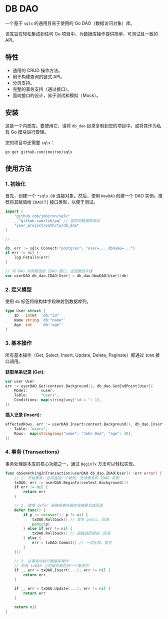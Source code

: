 # DB DAO

一个基于 `sqlx` 的通用且易于使用的 Go DAO（数据访问对象）库。

该库旨在轻松集成到任何 Go 项目中，为数据库操作提供简单、可测试且一致的 API。

## 特性

- 通用的 CRUD 操作方法。
- 用于构建查询的链式 API。
- 分页支持。
- 完整的事务支持（通过接口）。
- 面向接口的设计，易于测试和模拟（Mock）。

## 安装

这是一个内部库。要使用它，请将 `db_dao` 目录复制到您的项目中，或将其作为私有 Go 模块进行管理。

您的项目中还需要 `sqlx`：
```shell
go get github.com/jmoiron/sqlx
```

## 使用方法

### 1. 初始化

首先，创建一个 `*sqlx.DB` 连接对象。然后，使用 `NewDAO` 创建一个 DAO 实例。推荐将其赋值给 `IDAO[T]` 接口类型，以便于测试。

```go
import (
    "github.com/jmoiron/sqlx"
    _ "github.com/lib/pq" // 或您的数据库驱动
    "your_project/path/to/db_dao"
)

// ...

db, err := sqlx.Connect("postgres", "user=... dbname=...")
if err != nil {
    log.Fatalln(err)
}

// 将 DAO 实例赋值给 IDAO 接口，这是最佳实践
var userDAO db_dao.IDAO[User] = db_dao.NewDAO[User](db)
```

### 2. 定义模型

使用 `db` 标签将结构体字段映射到数据库列。

```go
type User struct {
    ID   int64  `db:"id"`
    Name string `db:"name"`
    Age  int    `db:"age"`
}
```

### 3. 基本操作

所有基本操作（Get, Select, Insert, Update, Delete, Paginate）都通过 `IDAO` 接口调用。

**获取单条记录 (Get):**
```go
var user User
err := userDAO.Get(context.Background(), db_dao.GetEndPoint[User]{
    Model:      &user,
    Table:      "users",
    Conditions: map[string]any{"id = ": 1},
})
```

**插入记录 (Insert):**
```go
affectedRows, err := userDAO.Insert(context.Background(), db_dao.InsertEndpoint[User]{
    Table: "users",
    Rows:  map[string]any{"name": "John Doe", "age": 30},
})
```

### 4. 事务 (Transactions)

事务处理是本库的核心功能之一，通过 `BeginTx` 方法可以轻松实现。

```go
func doSomethingInTransaction(userDAO db_dao.IDAO[User]) (err error) {
    // 1. 开始事务，这将返回一个新的、支持事务的 IDAO 实例
    txDAO, err := userDAO.BeginTx(context.Background())
    if err != nil {
        return err
    }

    // 2. 使用 defer 来确保事务最终会被提交或回滚
    defer func() {
        if p := recover(); p != nil {
            txDAO.Rollback() // 发生 panic，回滚
            panic(p)
        } else if err != nil {
            txDAO.Rollback() // 函数返回错误，回滚
        } else {
            err = txDAO.Commit() // 一切正常，提交
        }
    }()

    // 3. 在事务中执行数据库操作
    // 所有 txDAO 上的操作都在同一个事务中
    if _, err = txDAO.Insert(...); err != nil {
        return err
    }

    if _, err = txDAO.Update(...); err != nil {
        return err
    }

    return nil
}
```
